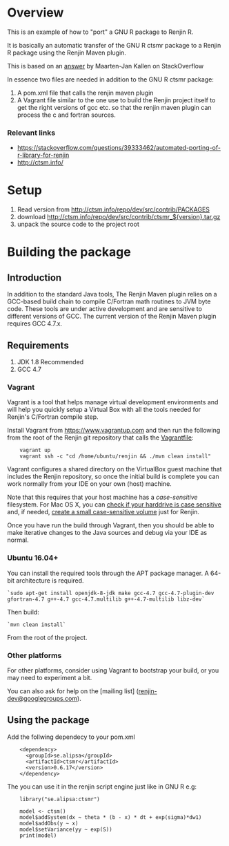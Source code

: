 # Overview

This is an example of how to "port" a GNU R package to Renjin R.

It is basically an automatic transfer of the GNU R ctsmr package to a Renjin R package using the Renjin Maven plugin.

This is based on an [answer](https://stackoverflow.com/questions/39333462/automated-porting-of-r-library-for-renjin "Automated porting of R library for Renjin") by Maarten-Jan Kallen on StackOverflow

In essence two files are needed in addition to the GNU R ctsmr package:
1. A pom.xml file that calls the renjin maven plugin
1. A Vagrant file similar to the one use to build the Renjin project itself to get the right versions of gcc etc. so that the renjin maven plugin can process the c and fortran sources. 

### Relevant links
- <https://stackoverflow.com/questions/39333462/automated-porting-of-r-library-for-renjin>
- <http://ctsm.info/>

Setup
=====
1. Read version from http://ctsm.info/repo/dev/src/contrib/PACKAGES
1. download http://ctsm.info/repo/dev/src/contrib/ctsmr_${version}.tar.gz
1. unpack the source code to the project root


Building the package
=====================

Introduction
------------

In addition to the standard Java tools, The Renjin Maven plugin relies on a GCC-based
build chain to compile C/Fortran math routines to JVM byte code.
These tools are under active development and are sensitive to different versions of GCC. 
The current version of the Renjin Maven plugin requires GCC 4.7.x.


Requirements
------------
1. JDK 1.8 Recommended
2. GCC 4.7

### Vagrant

Vagrant is a tool that helps manage virtual development environments and
will help you quickly setup a Virtual Box with all the tools needed
for Renjin's C/Fortran compile step.

Install Vagrant from https://www.vagrantup.com and then run the following
from the root of the Renjin git repository that calls the
[Vagrantfile](Vagrantfile):
```
    vagrant up
    vagrant ssh -c "cd /home/ubuntu/renjin && ./mvn clean install"
```
Vagrant configures a shared directory on the VirtualBox guest machine
that includes the Renjin repository, so once the initial build
is complete you can work normally from your IDE on your own (host) machine.

Note that this requires that your host machine has a *case-sensitive* 
filesystem. For Mac OS X, you can
[check if your harddrive is case sensitive](http://apple.stackexchange.com/questions/71357/how-to-check-if-my-hd-is-case-sensitive-or-not#71360)
and, if needed, [create a small case-sensitive volume](https://coderwall.com/p/mgi8ja/case-sensitive-git-in-mac-os-x-like-a-pro)
just for Renjin.

Once you have run the build through Vagrant, then you should be able to
make iterative changes to the Java sources and debug via your IDE 
as normal.

### Ubuntu 16.04+

You can install the required tools through the APT package manager. 
A 64-bit architecture is required.

    `sudo apt-get install openjdk-8-jdk make gcc-4.7 gcc-4.7-plugin-dev gfortran-4.7 g++-4.7 gcc-4.7.multilib g++-4.7-multilib libz-dev`

Then build:

    `mvn clean install`

From the root of the project.

### Other platforms

For other platforms, consider using Vagrant to bootstrap your build,
or you may need to experiment a bit. 

You can also ask for help on the [mailing list] (renjin-dev@googlegroups.com).

## Using the package

Add the follwing dependecy to your pom.xml

```
    <dependency>
      <groupId>se.alipsa</groupId>
      <artifactId>ctsmr</artifactId>
      <version>0.6.17</version>
    </dependency>
```

The you can use it in the renjin script engine just like in GNU R e.g:

```
    library("se.alipsa:ctsmr")
    
    model <- ctsm()
    model$addSystem(dx ~ theta * (b - x) * dt + exp(sigma)*dw1)
    model$addObs(y ~ x)
    model$setVariance(yy ~ exp(S))
    print(model)
```

